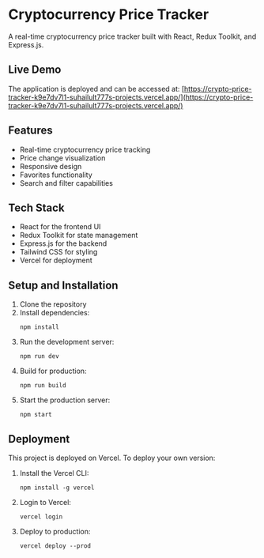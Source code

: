 # Cryptocurrency Price Tracker

A real-time cryptocurrency price tracker built with React, Redux Toolkit, and Express.js.

## Live Demo

The application is deployed and can be accessed at:
[https://crypto-price-tracker-k9e7dv7l1-suhailult777s-projects.vercel.app/](https://crypto-price-tracker-k9e7dv7l1-suhailult777s-projects.vercel.app/)

## Features

- Real-time cryptocurrency price tracking
- Price change visualization
- Responsive design
- Favorites functionality
- Search and filter capabilities

## Tech Stack

- React for the frontend UI
- Redux Toolkit for state management
- Express.js for the backend
- Tailwind CSS for styling
- Vercel for deployment

## Setup and Installation

1. Clone the repository
2. Install dependencies:
   ```
   npm install
   ```
3. Run the development server:
   ```
   npm run dev
   ```
4. Build for production:
   ```
   npm run build
   ```
5. Start the production server:
   ```
   npm start
   ```

## Deployment

This project is deployed on Vercel. To deploy your own version:

1. Install the Vercel CLI:
   ```
   npm install -g vercel
   ```
2. Login to Vercel:
   ```
   vercel login
   ```
3. Deploy to production:
   ```
   vercel deploy --prod
   ```
